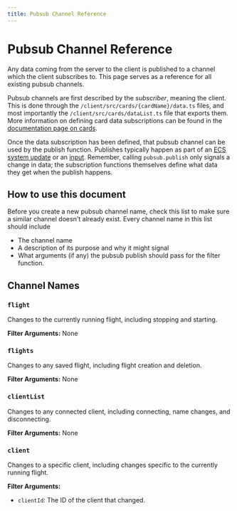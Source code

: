 ```yaml
---
title: Pubsub Channel Reference
---
```


# Pubsub Channel Reference

Any data coming from the server to the client is published to a channel which
the client subscribes to. This page serves as a reference for all existing
pubsub channels.

Pubsub channels are first described by the _subscriber_, meaning the client.
This is done through the `/client/src/cards/{cardName}/data.ts` files, and most
importantly the `/client/src/cards/dataList.ts` file that exports them. More
information on defining card data subscriptions can be found in the
[documentation page on cards](card-creation).

Once the data subscription has been defined, that pubsub channel can be used by
the publish function. Publishes typically happen as part of an
[ECS system update](ecs-systems) or an [input](inputs). Remember, calling
`pubsub.publish` only signals a change in data; the subscription functions
themselves define what data they get when the publish happens.

## How to use this document

Before you create a new pubsub channel name, check this list to make sure a
similar channel doesn't already exist. Every channel name in this list should
include

- The channel name
- A description of its purpose and why it might signal
- What arguments (if any) the pubsub publish should pass for the filter
  function.

## Channel Names

### `flight`

Changes to the currently running flight, including stopping and starting.

**Filter Arguments:** None

### `flights`

Changes to any saved flight, including flight creation and deletion.

**Filter Arguments:** None

### `clientList`

Changes to any connected client, including connecting, name changes, and
disconnecting.

**Filter Arguments:** None

### `client`

Changes to a specific client, including changes specific to the currently
running flight.

**Filter Arguments:**

- `clientId`: The ID of the client that changed.

